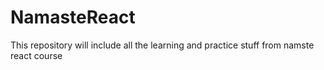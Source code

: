 # NamasteReact
 This repository will include all the learning and practice stuff from namste react course 
